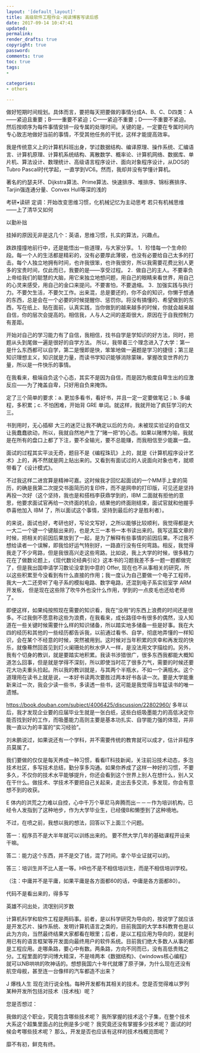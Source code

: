 ```yaml
---
layout: '[default_layout]'   
title: 高级软件工程作业-阅读博客写读后感           
date: 2017-09-14 10:47:41  
updated: 
permalink: 
render_drafts: true
copyright: true
password: 
comments: true
toc: true                  
tags:    
-                    

categories:                  
- others

---
```

做好短期时间规划。具体而言，要把每天把要做的事情分成A、B、C、D四类： 
A——紧迫且重要；B——重要不紧迫；C——紧迫不重要；D——不重要不紧迫。 
然后按顺序为每件事情安排一段专属的处理时间。关键的是，一定要在专属时间内专心致志地做好当前的事情，不受其他任务的干扰，这样才能提高效率。 

<!--more-->

我是传统意义上的计算机科班出身，学过数据结构、编译原理、操作系统、汇编语言、计算机原理、计算机系统结构、离散数学、概率论、计算机网络、数据库、单片机、算法设计、数理统计、高级语言程序设计、面向对象程序设计，从DOS的Tubro Pascal时代学起，一直学到VC6。然而，我却并没有学懂计算机。 

著名的约瑟夫环、Dijkstra算法、Prime算法、快速排序、堆排序、锦标赛排序、Tarjin强连通分量、Convex Hull等深的浅的

考研•读研 定调：开始改变思维习惯，化机械记忆为主动思考 
若只有机械思维——上了清华又如何 

以勤补拙

挂掉的原因无非是这几个：英语，思维习惯，扎实的算法，兴趣点。

跌跌撞撞地前行中，还是能悟出一些道理，与大家分享。 
1．珍惜每一个生命阶段。每一个人的生活都是精彩的，没有必要厚此薄彼，也没有必要给自己太多的打击。每个人独立地拥有时间，也许我很笨，也许我很穷，所以我需要花费比别人更多的宝贵时间，仅此而已，我要的是——享受过程。 
2．做自己的主人。不要辜负上帝给我们的聪慧的大脑，用它来独立地想问题，用自己的眼睛来看世界，用自己的心灵来感受，用自己的金口来提问。不要害怕，不要退缩。 
3．加强实践与执行力。不要欠生活，不要欠工作。出来混，总是要还的，你不会的知识，你懒于想通的东西，总是会在一个必要的时候提醒你、惩罚你。将没有搞懂的、希望做到的东西，写在纸上、贴在面前，认真实践，当你做到的越来越多的时候，你就会越来越自信，你的层次会提高的。相信我，人与人之间的差距很大，原因在于自我控制力有差距。

开始对自己的学习能力有了自信，我相信，找书自学是学知识的好方法，同时，把题从头到尾做一遍是很好的自学方法。 
所以，我带着三个理念进入了大学：第一是什么东西都可以自学，第二是慢即是快，笨笨地做一遍题是学习的捷径；第三是知识理想主义，知识就是力量，而读书学知识能够消除蒙昧，掌握改变世界的力量，所以是一件快乐的事情。 

在我看来，极端自负这个心态，其实不是因为自信，而是因为极度自卑生出的应激反应——为了掩盖自卑，只好用自负来掩饰。

定了三个简单的要求：a. 更加多看书，看好书，并且一定一定要做笔记；b. 多编程，多积累；c. 不怕困难，开始背 GRE 单词。就这样，我就开始了疯狂学习的大三。 

书到用时，无心插柳 
大三的迷茫让我不确定以后的方向，未被现实验证的自信又让我蠢蠢欲动，所以，我就自然地产生了“赌一把”的心态。如果以赌博为喻，我就是在所有的盘口上都了下注，要不全输光，要不总能赚，而我相信至少能赢一盘。

面试的过程其实平淡无奇，题目不是《编程珠玑》上的，就是《计算机程序设计艺术》上的，再不然就是网上贴出来的。又看到有面试过的人说面向对象也考，就顺带看了《设计模式》。


不过我这样二进宫算是精神可嘉。这时候我才回忆起面试的一个MM手上拿的简历，的确是我第二次提交书面简历的复印件，而不是网申的打印版，可见还是坚持再投一次好（这个坚持，我也是和搭档李获鼎学到的，IBM 二面就有拒他的意思，他要求面试官再给一次终面的机会，结果他的终面刚结束，面试官就和他握手恭喜他加入 IBM 了，所以面试这个事情，坚持到最后的才是胜利者）。


的来说，面试也好，考研也好，写论文写好，之所以能够比较顺利，我觉得都是大一大二一个键一个键敲出来的，也是大三一本书一本书读出来的。我写这篇文章的时候，把相关的前因后果放到了一起，是为了解释有些事情的前因后果。不过我不想给读者一个误解，即我恰好运气特别好，一路直行没有任何弯路。相反，我觉得我走了不少弯路，但是我很高兴走这些弯路。比如说，我上大学的时候，很多精力花在了做数论题上，《现代数论经典引论》这本书的习题我差不多一题一题都做完了，但是我出国申请学习数论没拿到中意的 Offer, 现在也不从事相关的研究，所以这些积累至今没看到有什么直接的作用；我一度认为自己要做一个电子工程师，我大一大二还旁听了电子系的模拟电路、数字电路，还混到电子系实验室学 ARM 开发板， 但是现在这些除了吹牛外也没什么作用，学到的一点皮毛也还给老师了。

即便这样，如果纯按照现在需要的知识看，我在“没用”的东西上浪费的时间还是很多。不过我倒不愿意称这些为浪费，在我看来，成长路径中有很多的偶然，没人知道在一些关键时候需要什么样的知识储备，所以踏实地多储备一些是好事。我在大四的经历和其他的一些经历都告诉我，以前通过看书、自学，彻底地弄懂的一样知识，会在某个不经意的时候，突然被用到。这时候对当年积累的庆幸和再发现的快乐，就像蓦然回首见到灯火阑珊处的秋水伊人一样，是没法用文字描绘的。另外，我有个切身的教训，就是要踏实地积累。我读书涉猎很广，很多东西我都能大概知道怎么回事，但是就是学得不深刻，所以即使当时花了很多力气，需要的时候还要花大功夫重头捡起。所以我的教训就是，与其两个半瓶水，不如一个满瓶水。这个道理用在读书上就是说，一本好书读两次要胜过两本好书各读一次。要是大学能重新来过一次，我会少读一些书，多读透一些书，这可能是我觉得当年猛读书的唯一遗憾。 

https://book.douban.com/subject/4006425/discussion/22802960/
多年以后，我才发现企业要的应届毕业生就是一张白纸，这些白纸吸墨能力的高低决定你能否找到好的工作，而吸墨能力高则主要是基本功扎实、自学能力强的体现，并非我一直以为的丰富的“实习经验”。

刘未鹏说过，如果说还有一个学科，并不需要传统的教育就可以成才，估计非程序员莫属了。

我们要做的仅仅是每天养成一种习惯，看看IT科技新闻，关注前沿技术动态，多泡技术社区，多写技术总结，勤分享多沟通。如果你养成了这样一种好的习惯，不要多久，不仅你的技术水平能够提升，你还会看到这个世界上别人在想什么，别人又在干什么。做技术、学技术不要把自己关起来，走出去多交流，多发现，你会有意想不到的收获。

E 
体内的洪荒之力难以自控，心中千万个草尼马奔腾而出－－－作为培训机构，已经令人发指到了这种地步，作为大学毕业生，已经傻B和懒堕到了这种境地。

不过，在喷之前，我想以我的想法，回答以下上面三个问题。

答一：程序员不是大半年就可以训练出来的。 要不然大学几年的基础课程开设来干嘛。

答二：能力这个东西，并不是交了钱，混了时间。拿个毕业证就可以的。

答三：培训生并不比人差一等。HR也不是不相信培训生，而是不相信培训学校。

 （注：中庸并不是平庸，如果平庸是各方面都60的话，中庸是各方面都80）。

 代码不是看出来的，得多写

 英雄不问出处，流氓别问岁数

 计算机科学和软件工程是两码事。前者，是以科学研究为导向的，按说学了就应该是开发芯片、操作系统、发明计算机语言之类的，目前我国的大学本科教育也是以此为方向，当然最终结果大家都看在眼里；后者，是以工程应用为导向的，就是利用已有的语言框架等开发面向最终用户的软件系统。目前我们绝大多数人从事的都是工程应用。走哪条路，要心中有数。两条路，方向不同而已，没有高低贵贱之分。工程里面的学问博大精深，不是啃两本《数据结构》、《windows核心编程》就可以NB哄哄的吹神话的。想想我国六十年代就爆了原子弹，为什么现在还没有航空母舰，甚至连一台像样的汽车都造不出来？

 J
 爆栈人生
现在流行说全栈。每种开发都有其相关的技术。您是否觉得难以罗列某种开发所包括对技术（技术栈）呢？
 
您是否想过：
 
我做的这个职业，究竟包含哪些技术呢？
我所掌握的技术这个子集，在整个技术大系这个超集里面占的比例是多少呢？
我究竟还没有掌握多少技术呢？
面试的时候会考哪些技术呢？
那么，开发是否也应该有这样的技术栈概览图呢？

靡不有初，鲜克有终。








